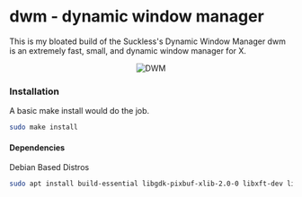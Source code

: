 # dwm - dynamic window manager
This is my bloated build of the Suckless's Dynamic Window Manager
dwm is an extremely fast, small, and dynamic window manager for X.

<p align="center">
<img alt="DWM" src=".img/screenshot.png"/>
</p>

### Installation
A basic make install would do the job.

```sh
sudo make install
```

#### Dependencies
Debian Based Distros

```sh
sudo apt install build-essential libgdk-pixbuf-xlib-2.0-0 libxft-dev libxinerama-dev
```
